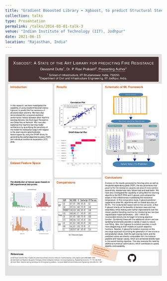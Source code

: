 ```yaml
---
title: "Gradient Booosted Library ➡️ Xgboost, to predict Structural Steel-columns 🏛️ Fire-Resistance 🔥"
collection: talks
type: Presentation
permalink: /talks/2014-03-01-talk-3
venue: "Indian Institute of Technology (IIT), Jodhpur"
date: 2021-06-15
location: "Rajasthan, India"
---
```


<img src="https://github.com/DevasmitDutta/DevasmitDutta.github.io/blob/master/files/IITJ_Research_Intern_poster.pdf" width="600">
